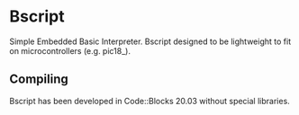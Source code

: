 # Bscript
Simple Embedded Basic Interpreter. Bscript designed to be lightweight to fit on microcontrollers (e.g. pic18_).

## Compiling

Bscript has been developed in Code::Blocks 20.03 without special libraries.
